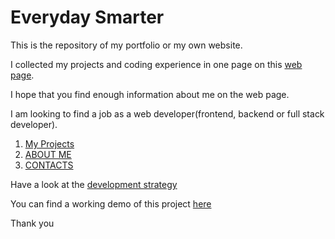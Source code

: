 # Everyday Smarter

This is the repository of my portfolio or my own website.

I collected my projects and coding experience in one page on this [web page](https://everydaysmarter.herokuapp.com/projects.html).

I hope that you find enough information about me on the web page.

I am looking to find a job as a web developer(frontend, backend or full stack developer).

1. [My Projects](https://everydaysmarter.herokuapp.com/projects.html)
2. [ABOUT ME](https://everydaysmarter.herokuapp.com/about.html)
3. [CONTACTS](https://everydaysmarter.herokuapp.com/contacts.html)

Have a look at the [development strategy](./project-planning/development-strategy.md)

You can find a working demo of this project [here](https://everydaysmarter.herokuapp.com/)

Thank you
